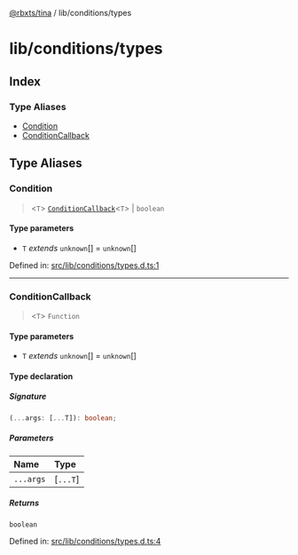 [@rbxts/tina](modules.md) / lib/conditions/types

# lib/conditions/types

## Index

### Type Aliases

- [Condition](lib_conditions_types.md#condition)
- [ConditionCallback](lib_conditions_types.md#conditioncallback)

## Type Aliases

### Condition

> \<`T`\> [`ConditionCallback`](lib_conditions_types.md#conditioncallback)\<`T`\> \| `boolean`

#### Type parameters

- `T` _extends_ `unknown`[] = `unknown`[]

Defined in: [src/lib/conditions/types.d.ts:1](https://github.com/AetherInteractiveLtd/Tina/blob/7f2c41e/src/lib/conditions/types.d.ts#L1)

---

### ConditionCallback

> \<`T`\> `Function`

#### Type parameters

- `T` _extends_ `unknown`[] = `unknown`[]

#### Type declaration

##### Signature

```ts
(...args: [...T]): boolean;
```

##### Parameters

| Name      | Type     |
| :-------- | :------- |
| `...args` | [`...T`] |

##### Returns

`boolean`

Defined in: [src/lib/conditions/types.d.ts:4](https://github.com/AetherInteractiveLtd/Tina/blob/7f2c41e/src/lib/conditions/types.d.ts#L4)
